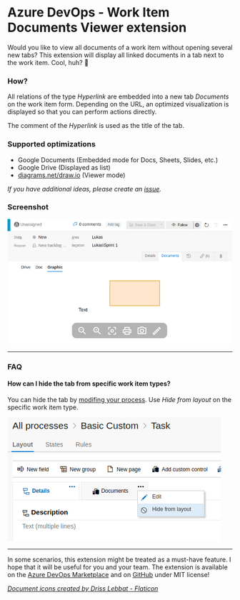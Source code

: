 # Azure DevOps - Work Item Documents Viewer extension

Would you like to view all documents of a work item without opening several new tabs? This extension will display all linked documents in a tab next to the work item. Cool, huh? 🤩

### How?

All relations of the type _Hyperlink_ are embedded into a new tab _Documents_ on the work item form. Depending on the URL, an optimized visualization is displayed so that you can perform actions directly.

The comment of the _Hyperlink_ is used as the title of the tab.

### Supported optimizations

- Google Documents (Embedded mode for Docs, Sheets, Slides, etc.)
- Google Drive (Displayed as list)
- [diagrams.net/draw.io](https://app.diagrams.net/) (Viewer mode)

_If you have additional ideas, please create an [issue](https://github.com/woehrl01/azdo-workitem-documents-extension/issues)._

### Screenshot

![diagrams.net](static/diagrams.net.png)

---

### FAQ

#### How can I hide the tab from specific work item types?

You can hide the tab by [modifing your process](https://docs.microsoft.com/en-us/azure/devops/organizations/settings/work/customize-process-form?view=azure-devops). Use _Hide from layout_ on the specific work item type.

![hide from layout](static/hide_from_layout.png)

---

In some scenarios, this extension might be treated as a must-have feature. I hope that it will be useful for you and your team. The extension is available on the [Azure DevOps Marketplace](https://marketplace.visualstudio.com/items?itemName=lukaswoehrl.azdo-workitem-documents) and on [GitHub](https://github.com/woehrl01/azdo-workitem-documents-extension) under MIT license!


_[Document icons created by Driss Lebbat - Flaticon](https://www.flaticon.com/free-icons/document)_